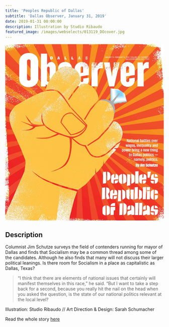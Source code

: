 ```yaml
---
title: 'Peoples Republic of Dallas'
subtitle: 'Dallas Observer, January 31, 2019'
date: 2019-01-31 00:00:00
description: Illustration by Studio Ribaudo
featured_image: /images/webselects/013119_DOcover.jpg
---
```


![](/images/webselects/013119_DOcover.jpg)

## Description

Columnist Jim Schutze surveys the field of contenders running for mayor of Dallas and finds that Socialism may be a common thread among some of the candidates. Although he also finds that many will not discuss their larger political leanings. Is there room for Socialism in a place as capitalistic as Dallas, Texas?

> “I think that there are elements of national issues that certainly will manifest themselves in this race,” he said. “But I want to take a step back for a second, because you really hit the nail on the head when you asked the question, is the state of our national politics relevant at the local level?

Illustration: Studio Ribaudo // Art Direction & Design: Sarah Schumacher

Read the whole story [here](https://www.dallasobserver.com/news/dysfunction-in-washington-gives-dallas-mayoral-race-added-importance-11535170)